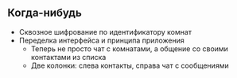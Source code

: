 ## Когда-нибудь
- Сквозное шифрование по идентификатору комнат
- Переделка интерфейса и принципа приложения
    - Теперь не просто чат с комнатами, а общение со своими контактами из списка
    - Две колонки: слева контакты, справа чат с сообщениями